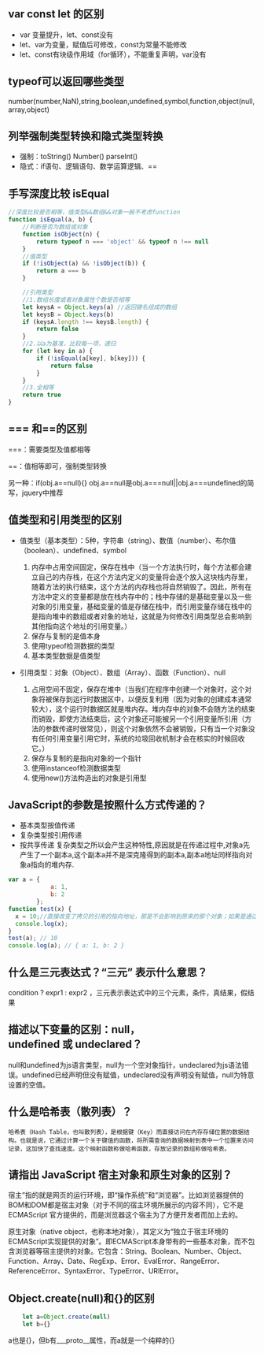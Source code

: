 ## var const let 的区别
- var 变量提升，let、const没有
- let、var为变量，赋值后可修改，const为常量不能修改
- let、const有块级作用域（for循环），不能重复声明，var没有
	
## typeof可以返回哪些类型 

number(number,NaN),string,boolean,undefined,symbol,function,object(null,array,object)
	
## 列举强制类型转换和隐式类型转换
- 强制：toString() Number() parseInt()
- 隐式：if语句、逻辑语句、数学运算逻辑、==

## 手写深度比较 isEqual
```js
//深度比较是否相等，值类型&&数组&&对象一般不考虑function
function isEqual(a, b) {
    //判断是否为数组或对象
    function isObject(n) {
        return typeof n === 'object' && typeof n !== null
    }
    //值类型
    if (!isObject(a) && !isObject(b)) {
        return a === b
    }

    //引用类型
    //1.数组长度或者对象属性个数是否相等
    let keysA = Object.keys(a) //返回键名组成的数组
    let keysB = Object.keys(b)
    if (keysA.length !== keysB.length) {
        return false
    }
    //2.以a为基准，比较每一项，递归
    for (let key in a) {
        if (!isEqual(a[key], b[key])) {
            return false
        }
    }
    //3.全相等
    return true
}
```

## === 和==的区别

===：需要类型及值都相等

==：值相等即可，强制类型转换

另一种：if(obj.a==null){} obj.a==null是obj.a===null||obj.a===undefined的简写，jquery中推荐

## 值类型和引用类型的区别
-  值类型（基本类型）：5种，字符串（string）、数值（number）、布尔值（boolean）、undefined、symbol

    1. 内存中占用空间固定，保存在栈中（当一个方法执行时，每个方法都会建立自己的内存栈，在这个方法内定义的变量将会逐个放入这块栈内存里，随着方法的执行结束，这个方法的内存栈也将自然销毁了。因此，所有在方法中定义的变量都是放在栈内存中的；栈中存储的是基础变量以及一些对象的引用变量，基础变量的值是存储在栈中，而引用变量存储在栈中的是指向堆中的数组或者对象的地址，这就是为何修改引用类型总会影响到其他指向这个地址的引用变量。）
	2. 保存与复制的是值本身
	3. 使用typeof检测数据的类型 
	4. 基本类型数据是值类型
			
-  引用类型：对象（Object）、数组（Array）、函数（Function）、null
	1. 占用空间不固定，保存在堆中（当我们在程序中创建一个对象时，这个对象将被保存到运行时数据区中，以便反复利用（因为对象的创建成本通常较大），这个运行时数据区就是堆内存。堆内存中的对象不会随方法的结束而销毁，即使方法结束后，这个对象还可能被另一个引用变量所引用（方法的参数传递时很常见），则这个对象依然不会被销毁，只有当一个对象没有任何引用变量引用它时，系统的垃圾回收机制才会在核实的时候回收它。）
	2. 保存与复制的是指向对象的一个指针
	3. 使用instanceof检测数据类型
    4. 使用new()方法构造出的对象是引用型

## JavaScript的参数是按照什么方式传递的？
- 基本类型按值传递
- 复杂类型按引用传递
- 按共享传递
复杂类型之所以会产生这种特性,原因就是在传递过程中,对象a先产生了一个副本a,这个副本a并不是深克隆得到的副本a,副本a地址同样指向对象a指向的堆内存.
```js
var a = {
            a: 1,
            b: 2
        };
function test(x) {
  x = 10;//直接改变了拷贝的引用的指向地址，那是不会影响到原来的那个对象；如果是通过拷贝的引用，去进行内部的值的操作，那么就会改变到原来的对象的
  console.log(x);
}
test(a); // 10
console.log(a); // { a: 1, b: 2 }
```
	
	
## 什么是三元表达式？“三元” 表示什么意思？
condition ? expr1 : expr2 ，三元表示表达式中的三个元素，条件，真结果，假结果
	
##  描述以下变量的区别：null，undefined 或 undeclared？
null和undefined为js语言类型，null为一个空对象指针，undeclared为js语法错误。undefined已经声明但没有赋值，undeclared没有声明没有赋值，null为特意设置的空值。
	
##  什么是哈希表（散列表）？
	哈希表（Hash Table，也叫散列表），是根据键（Key）而直接访问在内存存储位置的数据结构。也就是说，它通过计算一个关于键值的函数，将所需查询的数据映射到表中一个位置来访问记录，这加快了查找速度。这个映射函数称做哈希函数，存放记录的数组称做哈希表。
	
## 请指出 JavaScript 宿主对象和原生对象的区别？
宿主”指的就是网页的运行环境，即“操作系统”和“浏览器”。比如浏览器提供的BOM和DOM都是宿主对象（对于不同的宿主环境所展示的内容不同），它不是 ECMAScript 官方提供的，而是浏览器这个宿主为了方便开发者而加上去的。

原生对象（native object，也称本地对象），其定义为“独立于宿主环境的 ECMAScript实现提供的对象”。即ECMAScript本身带有的一些基本对象，而不包含浏览器等宿主提供的对象。它包含：String、Boolean、Number、Object、Function、Array、Date、RegExp、Error、EvalError、RangeError、ReferenceError、SyntaxError、TypeError、URIError。

## 	Object.create(null)和{}的区别
```js
	let a=Object.create(null) 
	let b={}
```
a也是{}，但b有___proto__属性，而a就是一个纯粹的{}